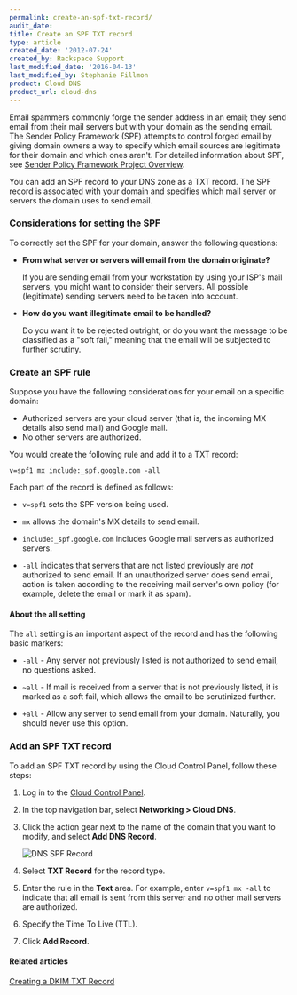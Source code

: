 ```yaml
---
permalink: create-an-spf-txt-record/
audit_date:
title: Create an SPF TXT record
type: article
created_date: '2012-07-24'
created_by: Rackspace Support
last_modified_date: '2016-04-13'
last_modified_by: Stephanie Fillmon
product: Cloud DNS
product_url: cloud-dns
---
```


Email spammers commonly forge the sender address in an email; they send
email from their mail servers but with your domain as the sending email.
The Sender Policy Framework (SPF) attempts to control forged email by
giving domain owners a way to specify which email sources are legitimate
for their domain and which ones aren't. For detailed information about
SPF, see [Sender Policy Framework Project Overview](http://www.openspf.org/).

You can add an SPF record to your DNS zone as a TXT record. The SPF
record is associated with your domain and specifies which mail server or
servers the domain uses to send email.

### Considerations for setting the SPF

To correctly set the SPF for your domain, answer the following
questions:

- **From what server or servers will email from the domain originate?**

  If you are sending email from your workstation by using your ISP's mail servers, you might want to consider their servers. All possible (legitimate) sending servers need to be taken into account.

- **How do you want illegitimate email to be handled?**

  Do you want it to be rejected outright, or do you want the message to be classified as a "soft fail," meaning that the email will be subjected to further scrutiny.

### Create an SPF rule

Suppose you have the following considerations for your email on a
specific domain:

-   Authorized servers are your cloud server (that is, the incoming MX
    details also send mail) and Google mail.
-   No other servers are authorized.

You would create the following rule and add it to a TXT record:

    v=spf1 mx include:_spf.google.com -all

Each part of the record is defined as follows:

-   `v=spf1` sets the SPF version being used.

-   `mx` allows the domain's MX details to send email.

-   `include:_spf.google.com` includes Google mail servers as
    authorized servers.

-   `-all` indicates that servers that are not listed previously are
    *not* authorized to send email. If an unauthorized server does send
    email, action is taken according to the receiving mail server's own
    policy (for example, delete the email or mark it as spam).

#### About the all setting

The `all` setting is an important aspect of the record and has the
following basic markers:

- `-all` - Any server not previously listed is not authorized to
    send email, no questions asked.

- `~all` - If mail is received from a server that is not previously
    listed, it is marked as a soft fail, which allows the email to be
    scrutinized further.

- `+all` - Allow any server to send email from your domain.
    Naturally, you should never use this option.

### Add an SPF TXT record

To add an SPF TXT record by using the Cloud Control Panel, follow these
steps:

1.  Log in to the [Cloud Control Panel](https://mycloud.rackspace.com/).

2.  In the top navigation bar, select **Networking > Cloud DNS**.

3.  Click the action gear next to the name of the domain that you want
    to modify, and select **Add DNS Record**.

    <img src="{% asset_path cloud-dns/create-an-spf-txt-record/SPF%20Record%20DNS.png %}" alt="DNS SPF Record" />

4.  Select **TXT Record** for the record type.

5.  Enter the rule in the **Text** area. For example, enter
    `v=spf1 mx -all` to indicate that all email is sent from this server
    and no other mail servers are authorized.

6.  Specify the Time To Live (TTL).

7.  Click **Add Record**.

#### Related articles

[Creating a DKIM TXT Record](/how-to/create-a-dkim-txt-record)
